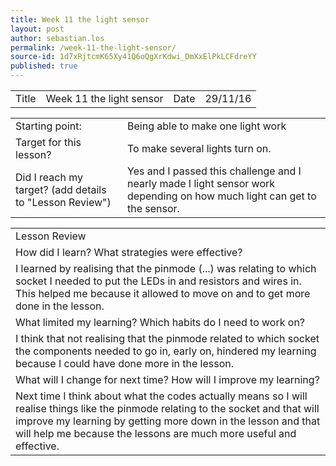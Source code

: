 ```yaml
---
title: Week 11 the light sensor
layout: post
author: sebastian.los
permalink: /week-11-the-light-sensor/
source-id: 1d7xRjtcmK65Xy41Q6oQgXrKdwi_DmXxElPkLCFdreYY
published: true
---
```

<table>
  <tr>
    <td>Title</td>
    <td>Week 11 the light sensor</td>
    <td>Date</td>
    <td>29/11/16</td>
  </tr>
</table>


<table>
  <tr>
    <td>Starting point:</td>
    <td>Being able to make one light work </td>
  </tr>
  <tr>
    <td>Target for this lesson?</td>
    <td>To make several lights turn on.</td>
  </tr>
  <tr>
    <td>Did I reach my target? 
(add details to "Lesson Review")</td>
    <td> Yes and I passed this challenge and I nearly made I light sensor work depending on how much light can get to the sensor.</td>
  </tr>
</table>


<table>
  <tr>
    <td>Lesson Review</td>
  </tr>
  <tr>
    <td>How did I learn? What strategies were effective? </td>
  </tr>
  <tr>
    <td>I learned by realising that the pinmode (...) was relating to which socket I needed to put the LEDs in and resistors and wires in. This helped me because it allowed to move on and to get more done in the lesson.</td>
  </tr>
  <tr>
    <td>What limited my learning? Which habits do I need to work on? </td>
  </tr>
  <tr>
    <td>I think that not realising that the pinmode related to which socket the components needed to go in, early on, hindered my learning because I could have done more in the lesson.</td>
  </tr>
  <tr>
    <td>What will I change for next time? How will I improve my learning?</td>
  </tr>
  <tr>
    <td>Next time I think about what the codes actually means so I will realise things like the pinmode relating to the socket and that will improve my learning by getting more down in the lesson and that will help me because the lessons are much more useful and effective.</td>
  </tr>
</table>


